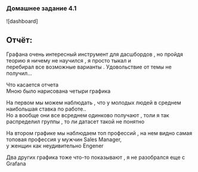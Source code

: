 ### Домашнее задание 4.1

![dashboard]


## Отчёт:
Графана очень интересный инструмент для дасшбордов , но пройдя теорию я ничему не научился , я просто тыкал и <br>
перебирал все возможные варианты . Удовольствие от темы не получил...<br>

Что касается отчета<br>
Мною было нарисована четыри графика<br>

На первом мы можем наблюдать , что у молодых людей в среднем наибольшая ставка по работе..<br>
Но а вообще они все всреднем одинково получают , толи я так распределил группы , то ли датасет такой не понятно<br>

На втором графике мы наблюдаем топ профессий , на нем видно самая топовая профессия у мужчин Sales Manager,<br>
у женщин как неудивительно Engener<br>

Два других графика тоже что-то показывают , я не разобрался еще с Grafana 